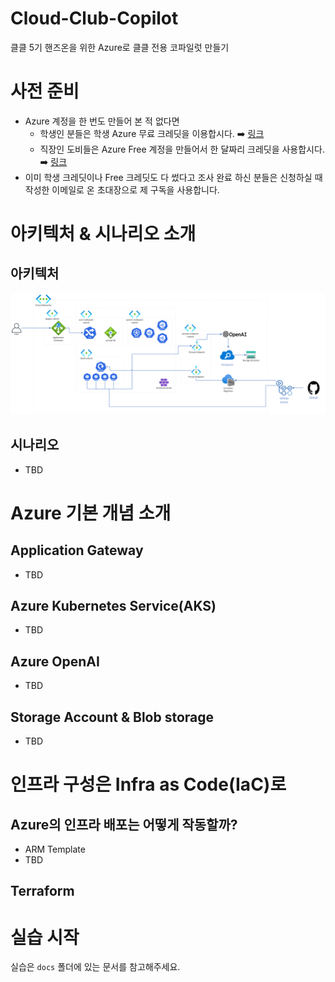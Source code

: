 # Cloud-Club-Copilot

클클 5기 핸즈온을 위한 Azure로 클클 전용 코파일럿 만들기

# 사전 준비

- Azure 계정을 한 번도 만들어 본 적 없다면
  - 학생인 분들은 학생 Azure 무료 크레딧을 이용합시다.
  ➡️ [링크](https://azure.microsoft.com/ko-kr/free/students/) 
  - 직장인 도비들은 Azure Free 계정을 만들어서 한 달짜리 크레딧을 사용합시다. 
  ➡️ [링크](https://azure.microsoft.com/ko-kr/free/)
- 이미 학생 크레딧이나 Free 크레딧도 다 썼다고 조사 완료 하신 분들은 신청하실 때 작성한 이메일로 온 초대장으로 제 구독을 사용합니다.

# 아키텍처 & 시나리오 소개

## 아키텍처

![Architecture](docs/images/archi-new.png)

## 시나리오

- TBD

# Azure 기본 개념 소개

## Application Gateway

- TBD

## Azure Kubernetes Service(AKS)

- TBD

## Azure OpenAI

- TBD

## Storage Account & Blob storage

- TBD

# 인프라 구성은 Infra as Code(IaC)로

## Azure의 인프라 배포는 어떻게 작동할까?

- ARM Template
- TBD

## Terraform

# 실습 시작

실습은 `docs` 폴더에 있는 문서를 참고해주세요.

